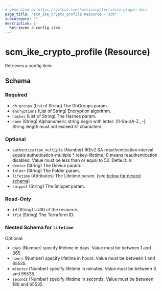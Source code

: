 ```yaml
---
# generated by https://github.com/hashicorp/terraform-plugin-docs
page_title: "scm_ike_crypto_profile Resource - scm"
subcategory: ""
description: |-
  Retrieves a config item.
---
```


# scm_ike_crypto_profile (Resource)

Retrieves a config item.



<!-- schema generated by tfplugindocs -->
## Schema

### Required

- `dh_groups` (List of String) The DhGroups param.
- `encryptions` (List of String) Encryption algorithm.
- `hashes` (List of String) The Hashes param.
- `name` (String) Alphanumeric string begin with letter: [0-9a-zA-Z._-]. String length must not exceed 31 characters.

### Optional

- `authentication_multiple` (Number) IKEv2 SA reauthentication interval equals authetication-multiple * rekey-lifetime; 0 means reauthentication disabled. Value must be less than or equal to 50. Default: `0`.
- `device` (String) The Device param.
- `folder` (String) The Folder param.
- `lifetime` (Attributes) The Lifetime param. (see [below for nested schema](#nestedatt--lifetime))
- `snippet` (String) The Snippet param.

### Read-Only

- `id` (String) UUID of the resource.
- `tfid` (String) The Terraform ID.

<a id="nestedatt--lifetime"></a>
### Nested Schema for `lifetime`

Optional:

- `days` (Number) specify lifetime in days. Value must be between 1 and 365.
- `hours` (Number) specify lifetime in hours. Value must be between 1 and 65535.
- `minutes` (Number) specify lifetime in minutes. Value must be between 3 and 65535.
- `seconds` (Number) specify lifetime in seconds. Value must be between 180 and 65535.
